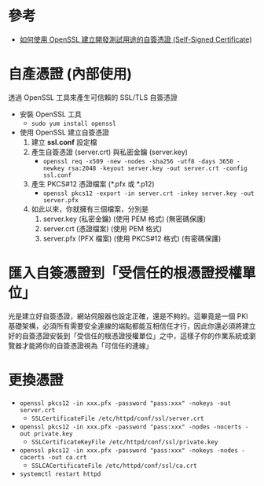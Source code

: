 # 參考
- [如何使用 OpenSSL 建立開發測試用途的自簽憑證 (Self-Signed Certificate)](https://blog.miniasp.com/post/2019/02/25/Creating-Self-signed-Certificate-using-OpenSSL?fbclid=IwAR1t3nxrOx--4yAHxoiGSyOi5RqvvHmm3UFCBt5bHKKritbWYBs3dwQHrVE)

# 自產憑證 (內部使用)
透過 OpenSSL 工具來產生可信賴的 SSL/TLS 自簽憑證
- 安裝 OpenSSL 工具
    - `sudo yum install openssl`
- 使用 OpenSSL 建立自簽憑證
    1. 建立 **ssl.conf** 設定檔
    2. 產生自簽憑證 (server.crt) 與私密金鑰 (server.key)
        - `openssl req -x509 -new -nodes -sha256 -utf8 -days 3650 -newkey rsa:2048 -keyout server.key -out server.crt -config ssl.conf`
    3. 產生 PKCS#12 憑證檔案 (*.pfx 或 *.p12)
        - `openssl pkcs12 -export -in server.crt -inkey server.key -out server.pfx`
    4. 如此以來，你就擁有三個檔案，分別是
        1. server.key (私密金鑰) (使用 PEM 格式) (無密碼保護)
        2. server.crt (憑證檔案) (使用 PEM 格式)
        3. server.pfx (PFX 檔案) (使用 PKCS#12 格式) (有密碼保護)

# 匯入自簽憑證到「受信任的根憑證授權單位」
光是建立好自簽憑證，網站伺服器也設定正確，還是不夠的。這畢竟是一個 PKI 基礎架構，必須所有需要安全連線的端點都能互相信任才行，因此你還必須將建立好的自簽憑證安裝到「受信任的根憑證授權單位」之中，這樣子你的作業系統或瀏覽器才能將你的自簽憑證視為「可信任的連線」

# 更換憑證
- `openssl pkcs12 -in xxx.pfx -password "pass:xxx" -nokeys -out server.crt`
    - `SSLCertificateFile /etc/httpd/conf/ssl/server.crt`
- `openssl pkcs12 -in xxx.pfx -password "pass:xxx" -nodes -nocerts -out private.key`
    - `SSLCertificateKeyFile /etc/httpd/conf/ssl/private.key`
- `openssl pkcs12 -in xxx.pfx -password "pass:xxx" -nokeys -nodes -cacerts -out ca.crt`
    - `SSLCACertificateFile /etc/httpd/conf/ssl/ca.crt`
- `systemctl restart httpd`